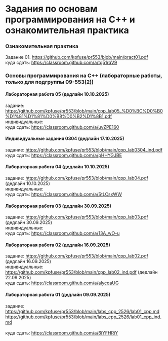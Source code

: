 # Задания по основам программирования на C++ и ознакомительная практика #
### Ознакомительная практика ###

Задание 01. https://github.com/kpfuse/pr553/blob/main/pract01.pdf </br>
куда сдать: https://classroom.github.com/a/tg51rqV9 </br>


### Основы программирования на C++ (лабораторные работы, только для подгруппы 09-553(2)) ### 

#### Лабораторная работа 05 (дедлайн 10.10.2025) ####

задание: https://github.com/kpfuse/pr553/blob/main/cpp_lab05_%D0%BC%D0%B0%D1%81%D1%81%D0%B8%D0%B2%D1%8B1.pdf </br>
индивидуальные: </br>
куда сдать: https://classroom.github.com/a/uvZPE160 </br>

#### Индивидуальные задания 0304 (дедлайн 17.10.2025) ####

задание: https://github.com/kpfuse/pr553/blob/main/cpp_lab0304_ind.pdf </br>
куда сдать: https://classroom.github.com/a/pHHYGJBE </br>

#### Лабораторная работа 04 (дедлайн 10.10.2025) ####

задание: https://github.com/kpfuse/pr553/blob/main/cpp_lab04.pdf (дедлайн 10.10.2025)</br>
индивидуальные: </br>
куда сдать: https://classroom.github.com/a/StLCsxWW </br>

#### Лабораторная работа 03 (дедлайн 30.09.2025) ####

задание: https://github.com/kpfuse/pr553/blob/main/cpp_lab03.pdf (дедлайн 30.09.2025)</br>
индивидуальные: </br>
куда сдать: https://classroom.github.com/a/13A_wO-u </br>

#### Лабораторная работа 02 (дедлайн 16.09.2025) ####

задание: https://github.com/kpfuse/pr553/blob/main/cpp_lab02.pdf (дедлайн 16.09.2025)</br>
индивидуальные: https://github.com/kpfuse/pr553/blob/main/cpp_lab02_ind.pdf (дедлайн 22.09.2025)</br>
куда сдать: https://classroom.github.com/a/alycqaUG </br>
 

#### Лабораторная работа 01 (дедлайн 09.09.2025) ####
задание: https://github.com/kpfuse/pr553/blob/main/labs_cpp_2526/lab01_cpp.md</br>
https://github.com/kpfuse/pr553/blob/main/labs_cpp_2526/lab01_cpp_ind.md </br>
</br>
куда сдать: https://classroom.github.com/a/6iYFHRiY </br>
 


